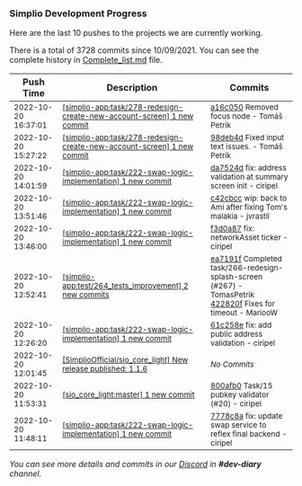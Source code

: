 
### Simplio Development Progress

Here are the last 10 pushes to the projects we are currently working.

There is a total of 3728 commits since 10/09/2021. You can see the complete history in
 [Complete_list.md](Complete_list.md) file.

| Push Time | Description | Commits |
| --- | --- | --- |
| <sub>2022-10-20 16:37:01</sub> | <sub>[[simplio-app:task/278\-redesign\-create\-new\-account\-screen] 1 new commit](https://github.com/SimplioOfficial/simplio-app/commit/a16c050fbf5587db0c60be879204527117c8ac5c)</sub> | <sub>[a16c050](https://github.com/SimplioOfficial/simplio-app/commit/a16c050fbf5587db0c60be879204527117c8ac5c) Removed focus node - Tomáš Petrík</sub> |
| <sub>2022-10-20 15:27:22</sub> | <sub>[[simplio-app:task/278\-redesign\-create\-new\-account\-screen] 1 new commit](https://github.com/SimplioOfficial/simplio-app/commit/98deb4dd8e29aec7e3fb8243170e52f0dd7eaf14)</sub> | <sub>[98deb4d](https://github.com/SimplioOfficial/simplio-app/commit/98deb4dd8e29aec7e3fb8243170e52f0dd7eaf14) Fixed input text issues. - Tomáš Petrík</sub> |
| <sub>2022-10-20 14:01:59</sub> | <sub>[[simplio-app:task/222\-swap\-logic\-implementation] 1 new commit](https://github.com/SimplioOfficial/simplio-app/commit/da7524d2a8745e0400c503fc7c548c4461be3ebd)</sub> | <sub>[da7524d](https://github.com/SimplioOfficial/simplio-app/commit/da7524d2a8745e0400c503fc7c548c4461be3ebd) fix: address validation at summary screen init - ciripel</sub> |
| <sub>2022-10-20 13:51:46</sub> | <sub>[[simplio-app:task/222\-swap\-logic\-implementation] 1 new commit](https://github.com/SimplioOfficial/simplio-app/commit/c42cbcc56c6b8744241a8621cddb8f756325ec01)</sub> | <sub>[c42cbcc](https://github.com/SimplioOfficial/simplio-app/commit/c42cbcc56c6b8744241a8621cddb8f756325ec01) wip: back to Ami after fixing Tom's malakia - jvrastil</sub> |
| <sub>2022-10-20 13:46:00</sub> | <sub>[[simplio-app:task/222\-swap\-logic\-implementation] 1 new commit](https://github.com/SimplioOfficial/simplio-app/commit/f3d0a87fcbee75a286990e00c7aa3f49ed80b723)</sub> | <sub>[f3d0a87](https://github.com/SimplioOfficial/simplio-app/commit/f3d0a87fcbee75a286990e00c7aa3f49ed80b723) fix: networkAsset ticker - ciripel</sub> |
| <sub>2022-10-20 12:52:41</sub> | <sub>[[simplio-app:test/264\_tests\_improvement] 2 new commits](https://github.com/SimplioOfficial/simplio-app/compare/16b89fcacf2d...422820fc43e8)</sub> | <sub>[ea7191f](https://github.com/SimplioOfficial/simplio-app/commit/ea7191f9e978910e20273ddb99041d87aa56e3b8) Completed task/266-redesign-splash-screen (#267) - TomasPetrik<br>[422820f](https://github.com/SimplioOfficial/simplio-app/commit/422820fc43e88ebf2cb787482465d4764cd56387) Fixes for timeout - MariooW</sub> |
| <sub>2022-10-20 12:26:20</sub> | <sub>[[simplio-app:task/222\-swap\-logic\-implementation] 1 new commit](https://github.com/SimplioOfficial/simplio-app/commit/61c258ea1f5e89faeaa00cd4edb65f2bd7c4270d)</sub> | <sub>[61c258e](https://github.com/SimplioOfficial/simplio-app/commit/61c258ea1f5e89faeaa00cd4edb65f2bd7c4270d) fix: add public address validation - ciripel</sub> |
| <sub>2022-10-20 12:01:45</sub> | <sub>[[SimplioOfficial/sio_core_light] New release published: 1\.1\.6](https://github.com/SimplioOfficial/sio_core_light/releases/tag/1.1.6)</sub> | <sub>_No Commits_</sub> |
| <sub>2022-10-20 11:53:31</sub> | <sub>[[sio_core_light:master] 1 new commit](https://github.com/SimplioOfficial/sio_core_light/commit/800afb0a81180fd7bcb6ff9af199e6a96434f3fe)</sub> | <sub>[800afb0](https://github.com/SimplioOfficial/sio_core_light/commit/800afb0a81180fd7bcb6ff9af199e6a96434f3fe) Task/15 pubkey validator (#20) - ciripel</sub> |
| <sub>2022-10-20 11:48:11</sub> | <sub>[[simplio-app:task/222\-swap\-logic\-implementation] 1 new commit](https://github.com/SimplioOfficial/simplio-app/commit/7778c8ae0bd5fd4923fcb4da38d6c068ce1ae3a2)</sub> | <sub>[7778c8a](https://github.com/SimplioOfficial/simplio-app/commit/7778c8ae0bd5fd4923fcb4da38d6c068ce1ae3a2) fix: update swap service to reflex final backend - ciripel</sub> |

_You can see more details and commits in our [Discord](https://discord.gg/aKhjuwZmdP) in **#dev-diary** channel._
